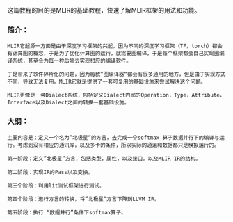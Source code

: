 这篇教程的目的是MLIR的基础教程，快速了解MLIR框架的用法和功能。

### 简介：

    MLIR它起源一方面是由于深度学习框架的兴起，因为不同的深度学习框架（TF，torch）都会有计算图的概念，于是为了优化计算图的运行，就需要图编译，于是每个框架都会自己实现图编译系统，甚至会为每一种后端去实现相应的编译软件。

    于是带来了软件碎片化的问题，因为每款”图编译器“都会有很多通用的地方，但是由于实现方式不同，导致无法复用。MLIR它就是提供了一套可复用的基础设施来尝试解决这个问题。

    MLIR更像是一套Dialect系统，包括定义Dialect内部的Operation，Type，Attribute，Interface以及Dialect之间的转换一套基础设施。

### 大纲：

    主要内容是：定义一个名为”北极星“的方言，去完成一个softmax 算子数据并行下的编译与运行。考虑到没有相应的通讯库，以及多卡的条件，所以实际的通运和数据都只是模拟运行的。

    第一阶段：定义”北极星”方言，包括类型，属性，以及接口。以及MLIR IR的结构。

    第二阶段：实现IR的Pass以及变换。

    第三个阶段：利用lit测试框架进行测试。

    第四个阶段：进行方言的转换，将”北极星“方言下降到LLVM IR。

    第五阶段：执行 “数据并行”条件下softmax算子。
